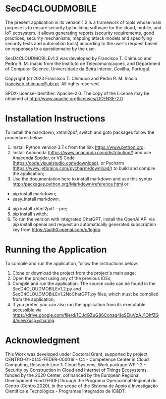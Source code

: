 # SecD4CLOUDMOBILE
The present application in its version 1.2 is a framework of tools whose main purpose is to ensure security by building software for the cloud, mobile, and IoT ecosystem. It allows generating reports (security requirements, good practices, security mechanisms, mapping attack models and specifying security tests and automation tools) according to the user's request based on responses to a questionnaire by the user.

SecD4CLOUDMOBILEv1.2 was developed by Francisco T. Chimuco and Pedro R. M. Inácio from the Instituto de Telecomunicaçoes, and Department of Computer Science, Universidade da Beira Interior, Covilha, Portugal.

Copyright (c) 2023 Francisco T. Chimuco and Pedro R. M. Inácio francisco.chimuco@ubi.pt. All rights reserved.

SPDX-License-Identifier: Apache-2.0. The copy of the License may be obtained at http://www.apache.org/licenses/LICENSE-2.0

# Installation Instructions
To install the markdown, xhtml2pdf, switch and goto packages follow the procedures below:
1. Install Python version 3.7.x from the link https://www.python.org;
2. Install Anaconda (https://www.anaconda.com/distribution/) and use Anaconda Spyder, or VS Code (https://code.visualstudio.com/download), or Pycharm (https://www.jetbrains.com/pycharm/download/) to build and compile the application;
3. Use the documentation here to install markdown and use this syntax http://packages.python.org/Markdown/reference.html or:
 * pip install markdown;
 * easy_install markdown.
4. pip install xhtml2pdf --pre;
5. pip install switch;
6. To run the version with integrated ChatGPT, install the OpenAI API via pip install openai and request an automatically generated subscription key from https://auth0.openai.com/u/login/.

# Running the Application
To compile and run the application, follow the instructions below:
1. Clone or download the project from the project's main page;
2. Open the project using any of the previous IDEs;
3. Compile and run the application. The source code can be found in the SecD4CLOUDMOBILEv1.2.py and SecD4CLOUDMOBILEv1.2NoChatGPT.py files, which must be compiled from the application;
4. If you prefer, you can also run the application from its executable accessible via https://drive.google.com/file/d/1CJdGZuG86Conag4IgSEiuVzAJ1QhfZG4/view?usp=sharing.  

# Acknowledgment
This Work was developed under Doctoral Grant, supported by project CENTRO-01-0145-FEDER-000019 - C4 - Competence Center in Cloud Computing, Research Line 1: Cloud Systems, Work package WP 1.2 - Security by Construction in Cloud and Internet of Things Ecosystems, funded by the 2020 Center, cofinanced by the European Regional Development Fund (ERDF) through the Programa Operacional Regional do Centro (Centro 2020), in the scope of the Sistema de Apoio à Investigação Científica e Tecnológica - Programas Integrados de IC&DT.
